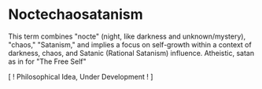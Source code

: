 # Noctechaosatanism

This term combines "nocte" (night, like darkness and unknown/mystery), "chaos," "Satanism," and implies a focus on self-growth within a context of darkness, chaos, and Satanic (Rational Satanism) influence. Atheistic, satan as in for "The Free Self"

[ ! Philosophical Idea, Under Development ! ]
